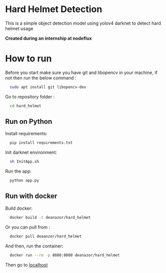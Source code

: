 # Hard Helmet Detection

This is a simple object detection model using yolov4 darknet to detect hard helmet usage

**Created during an internship at nodeflux**

# How to run

Before you start make sure you have git and libopencv in your machine, if not then run the below command :
```bash
  sudo apt install git libopencv-dev
```

Go to repository folder :

```bash
  cd hard_helmet
```

## Run on Python

Install requirements:
```bash
  pip install requirements.txt
```

Init darknet environment:
```bash
  sh InitApp.sh
```

Run the app:
```python
  python app.py
```

## Run with docker
Build docker:

```bash
  docker build -t deanazor/hard_helmet
```

Or you can pull from :
```bash
  docker pull deaanzor/hard_helmet
```

And then, run the container:
```bash
  docker run --rm -p 8080:8080 deanazor/hard_helmet
```
Then go to [localhost](https://localhost:8080)